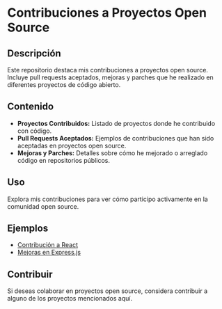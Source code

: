 # Contribuciones a Proyectos Open Source

## Descripción
Este repositorio destaca mis contribuciones a proyectos open source. Incluye pull requests aceptados, mejoras y parches que he realizado en diferentes proyectos de código abierto.

## Contenido
- **Proyectos Contribuidos:** Listado de proyectos donde he contribuido con código.
- **Pull Requests Aceptados:** Ejemplos de contribuciones que han sido aceptadas en proyectos open source.
- **Mejoras y Parches:** Detalles sobre cómo he mejorado o arreglado código en repositorios públicos.

## Uso
Explora mis contribuciones para ver cómo participo activamente en la comunidad open source.

## Ejemplos
- [Contribución a React](./contributions/react-contribution.md)
- [Mejoras en Express.js](./contributions/express-improvements.md)

## Contribuir
Si deseas colaborar en proyectos open source, considera contribuir a alguno de los proyectos mencionados aquí.
